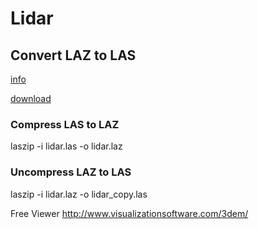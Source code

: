 # Lidar

## Convert LAZ to LAS

[info](https://laszip.org/)

[download](http://www.cs.unc.edu/~isenburg/laszip/download/)

### Compress LAS to LAZ
laszip -i lidar.las -o lidar.laz

### Uncompress LAZ to LAS
laszip -i lidar.laz -o lidar_copy.las

Free Viewer
http://www.visualizationsoftware.com/3dem/
